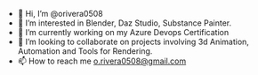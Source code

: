 - 👋 Hi, I’m @orivera0508
- 👀 I’m interested in Blender, Daz Studio, Substance Painter.
- 🌱 I’m currently working on my Azure Devops Certification
- 💞️ I’m looking to collaborate on projects involving 3d Animation, Automation and Tools for Rendering.
- 📫 How to reach me o.rivera0508@gmail.com

<!---
orivera0508/orivera0508 is a ✨ special ✨ repository because its `README.md` (this file) appears on your GitHub profile.
You can click the Preview link to take a look at your changes.
--->
